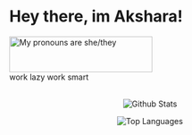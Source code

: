 <h1>Hey there, im Akshara!</h1>
<a>
  <img src="https://pronouns.vercel.app/she/they?gradient=colors%20of%20sky" width="256" height="64" alt="My pronouns are she/they">
</a>
</a>
</a> <br>
work lazy work smart
<br>

<center>
<br>
  
![Github Stats](https://github-readme-stats.vercel.app/api?username=Potatocat123&count_private=true&show_icons=true&theme=synthwave&include_all_commits=true&icon_color=ffffff)

![Top Languages](https://github-readme-stats.vercel.app/api/top-langs/?username=Potatocat123&theme=synthwave)

</center>
<br>
